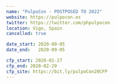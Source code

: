 ```yaml
---
name: "PulpoCon - POSTPOSED TO 2022"
website: https://pulpocon.es
twitter: https://twitter.com/phpulpocon
location: Vigo, Spain
cancelled: true

date_start: 2020-09-05
date_end:   2020-09-05

cfp_start: 2020-01-27
cfp_end: 2020-02-29
cfp_site: https://bit.ly/pulpoCon20CFP
---
```

